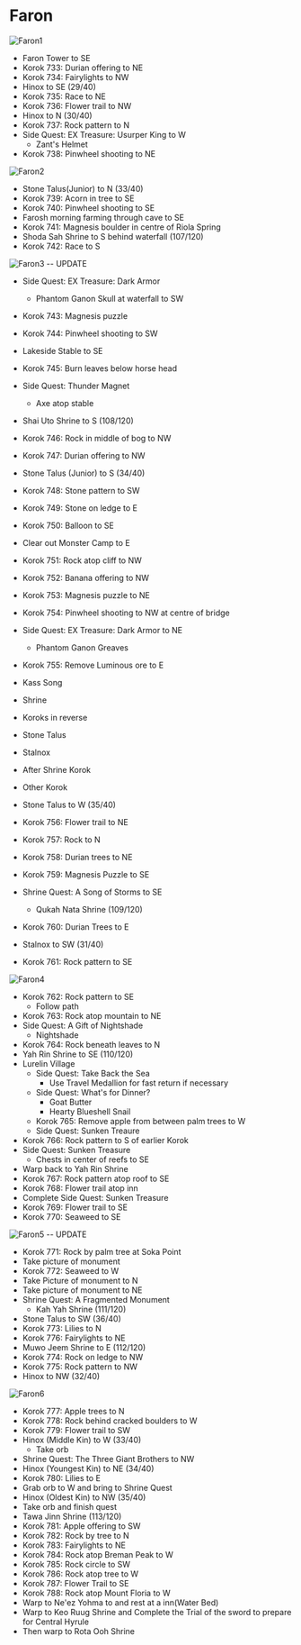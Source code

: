 # Faron

![Faron1](images/Faron1.PNG)

* Faron Tower to SE
* Korok 733: Durian offering to NE
* Korok 734: Fairylights to NW
* Hinox to SE (29/40)
* Korok 735: Race to NE
* Korok 736: Flower trail to NW
* Hinox to N (30/40)
* Korok 737: Rock pattern to N
* Side Quest: EX Treasure: Usurper King to W
  * Zant's Helmet
* Korok 738: Pinwheel shooting to NE

![Faron2](images/Faron2.PNG)

* Stone Talus(Junior) to N (33/40)
* Korok 739: Acorn in tree to SE
* Korok 740: Pinwheel shooting to SE
* Farosh morning farming through cave to SE
* Korok 741: Magnesis boulder in centre of Riola Spring
* Shoda Sah Shrine to S behind waterfall (107/120)
* Korok 742: Race to S

![Faron3](images/Faron3.PNG) -- UPDATE

* Side Quest: EX Treasure: Dark Armor
  * Phantom Ganon Skull at waterfall to SW
* Korok 743: Magnesis puzzle
* Korok 744: Pinwheel shooting to SW
* Lakeside Stable to SE
* Korok 745: Burn leaves below horse head
* Side Quest: Thunder Magnet
  * Axe atop stable
* Shai Uto Shrine to S (108/120)
* Korok 746: Rock in middle of bog to NW
* Korok 747: Durian offering to NW
* Stone Talus (Junior) to S (34/40)
* Korok 748: Stone pattern to SW
* Korok 749: Stone on ledge to E
* Korok 750: Balloon to SE
* Clear out Monster Camp to E
* Korok 751: Rock atop cliff to NW
* Korok 752: Banana offering to NW
* Korok 753: Magnesis puzzle to NE
* Korok 754: Pinwheel shooting to NW at centre of bridge
* Side Quest: EX Treasure: Dark Armor to NE
  * Phantom Ganon Greaves
* Korok 755: Remove Luminous ore to E

* Kass Song
* Shrine
* Koroks in reverse
* Stone Talus
* Stalnox
* After Shrine Korok
* Other Korok

* Stone Talus to W (35/40)
* Korok 756: Flower trail to NE
* Korok 757: Rock to N
* Korok 758: Durian trees to NE
* Korok 759: Magnesis Puzzle to SE
* Shrine Quest: A Song of Storms to SE
  * Qukah Nata Shrine (109/120)
* Korok 760: Durian Trees to E
* Stalnox to SW (31/40)
* Korok 761: Rock pattern to SE

![Faron4](images/Faron4.PNG)

* Korok 762: Rock pattern to SE
  * Follow path
* Korok 763: Rock atop mountain to NE
* Side Quest: A Gift of Nightshade
  * Nightshade
* Korok 764: Rock beneath leaves to N
* Yah Rin Shrine to SE (110/120)
* Lurelin Village
  * Side Quest: Take Back the Sea
    * Use Travel Medallion for fast return if necessary
  * Side Quest: What's for Dinner?
    * Goat Butter
    * Hearty Blueshell Snail
  * Korok 765: Remove apple from between palm trees to W
  * Side Quest: Sunken Treaure
* Korok 766: Rock pattern to S of earlier Korok
* Side Quest: Sunken Treasure
  * Chests in center of reefs to SE
* Warp back to Yah Rin Shrine
* Korok 767: Rock pattern atop roof to SE
* Korok 768: Flower trail atop inn
* Complete Side Quest: Sunken Treasure
* Korok 769: Flower trail to SE
* Korok 770: Seaweed to SE

![Faron5](images/Faron5.PNG) -- UPDATE

* Korok 771: Rock by palm tree at Soka Point
* Take picture of monument
* Korok 772: Seaweed to W
* Take Picture of monument to N
* Take picture of monument to NE
* Shrine Quest: A Fragmented Monument
  * Kah Yah Shrine (111/120)
* Stone Talus to SW (36/40)
* Korok 773: Lilies to N
* Korok 776: Fairylights to NE
* Muwo Jeem Shrine to E (112/120)
* Korok 774: Rock on ledge to NW
* Korok 775: Rock pattern to NW
* Hinox to NW (32/40)

![Faron6](images/Faron6.PNG)

* Korok 777: Apple trees to N
* Korok 778: Rock behind cracked boulders to W
* Korok 779: Flower trail to SW
* Hinox (Middle Kin) to W (33/40)
  * Take orb
* Shrine Quest: The Three Giant Brothers to NW
* Hinox (Youngest Kin) to NE (34/40)
* Korok 780: Lilies to E
* Grab orb to W and bring to Shrine Quest
* Hinox (Oldest Kin) to NW (35/40)
* Take orb and finish quest
* Tawa Jinn Shrine (113/120)
* Korok 781: Apple offering to SW
* Korok 782: Rock by tree to N
* Korok 783: Fairylights to NE
* Korok 784: Rock atop Breman Peak to W
* Korok 785: Rock circle to SW
* Korok 786: Rock atop tree to W
* Korok 787: Flower Trail to SE
* Korok 788: Rock atop Mount Floria to W
* Warp to Ne'ez Yohma to and rest at a inn(Water Bed)
* Warp to Keo Ruug Shrine and Complete the Trial of the sword to prepare for Central Hyrule
* Then warp to Rota Ooh Shrine
